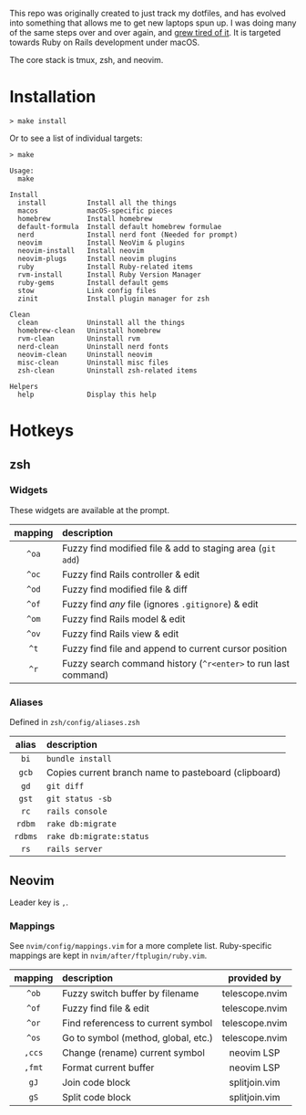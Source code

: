 This repo was originally created to just track my dotfiles, and has evolved into something that allows me to get new laptops spun up. I was doing many of the same steps over and over again, and [grew tired of it](https://xkcd.com/1205/). It is targeted towards Ruby on Rails development under macOS.

The core stack is tmux, zsh, and neovim.

# Installation

```
> make install
```

Or to see a list of individual targets:

```
> make

Usage:
  make

Install
  install          Install all the things
  macos            macOS-specific pieces
  homebrew         Install homebrew
  default-formula  Install default homebrew formulae
  nerd             Install nerd font (Needed for prompt)
  neovim           Install NeoVim & plugins
  neovim-install   Install neovim
  neovim-plugs     Install neovim plugins
  ruby             Install Ruby-related items
  rvm-install      Install Ruby Version Manager
  ruby-gems        Install default gems
  stow             Link config files
  zinit            Install plugin manager for zsh

Clean
  clean            Uninstall all the things
  homebrew-clean   Uninstall homebrew
  rvm-clean        Uninstall rvm
  nerd-clean       Uninstall nerd fonts
  neovim-clean     Uninstall neovim
  misc-clean       Uninstall misc files
  zsh-clean        Uninstall zsh-related items

Helpers
  help             Display this help
```

# Hotkeys
## zsh
### Widgets
These widgets are available at the prompt.

| mapping | description |
| :-----: | :---------- |
|`^oa` | Fuzzy find modified file & add to staging area (`git add`) |
|`^oc` | Fuzzy find Rails controller & edit |
|`^od` | Fuzzy find modified file & diff |
|`^of` | Fuzzy find *any* file (ignores `.gitignore`) & edit |
|`^om` | Fuzzy find Rails model & edit |
|`^ov` | Fuzzy find Rails view & edit |
|`^t` | Fuzzy find file and append to current cursor position |
|`^r` | Fuzzy search command history (`^r<enter>` to run last command) |

### Aliases
Defined in `zsh/config/aliases.zsh`

| alias | description |
| :---: | :---------- |
|`bi` | `bundle install` |
|`gcb` | Copies current branch name to pasteboard (clipboard) |
|`gd` | `git diff` |
|`gst` |  `git status -sb` |
|`rc` | `rails console` |
|`rdbm` | `rake db:migrate` |
|`rdbms` | `rake db:migrate:status` |
|`rs` | `rails server` |

## Neovim

Leader key is `,`.

### Mappings
See `nvim/config/mappings.vim` for a more complete list. Ruby-specific mappings are kept in `nvim/after/ftplugin/ruby.vim`.

| mapping | description | provided by |
| :-----: | :---------- | :---------: |
| `^ob` | Fuzzy switch buffer by filename | telescope.nvim |
| `^of` | Fuzzy find file & edit | telescope.nvim |
| `^or` | Find referencess to current symbol | telescope.nvim |
| `^os` | Go to symbol (method, global, etc.) | telescope.nvim |
| `,ccs` | Change (rename) current symbol | neovim LSP |
| `,fmt` | Format current buffer | neovim LSP |
| `gJ` | Join code block | splitjoin.vim |
| `gS` | Split code block | splitjoin.vim |

